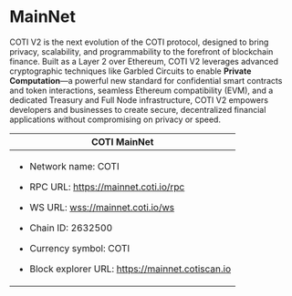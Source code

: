# MainNet

COTI V2 is the next evolution of the COTI protocol, designed to bring privacy, scalability, and programmability to the forefront of blockchain finance. Built as a Layer 2 over Ethereum, COTI V2 leverages advanced cryptographic techniques like Garbled Circuits to enable **Private Computation**—a powerful new standard for confidential smart contracts and token interactions, seamless Ethereum compatibility (EVM), and a dedicated Treasury and Full Node infrastructure, COTI V2 empowers developers and businesses to create secure, decentralized financial applications without compromising on privacy or speed.

| COTI MainNet                                                                                                                                                                                                                                                                                                                                                                                                       |
| ------------------------------------------------------------------------------------------------------------------------------------------------------------------------------------------------------------------------------------------------------------------------------------------------------------------------------------------------------------------------------------------------------------------ |
| <ul><li>Network name: COTI</li></ul><ul><li>RPC URL: <a href="https://mainnet.coti.io/rpc">https://mainnet.coti.io/rpc</a></li></ul><ul><li>WS URL: <a href="wss://mainnet.coti.io/ws">wss://mainnet.coti.io/ws</a></li></ul><ul><li>Chain ID: 2632500</li></ul><ul><li>Currency symbol: COTI</li></ul><ul><li>Block explorer URL: <a href="https://mainnet.cotiscan.io">https://mainnet.cotiscan.io</a></li></ul> |

